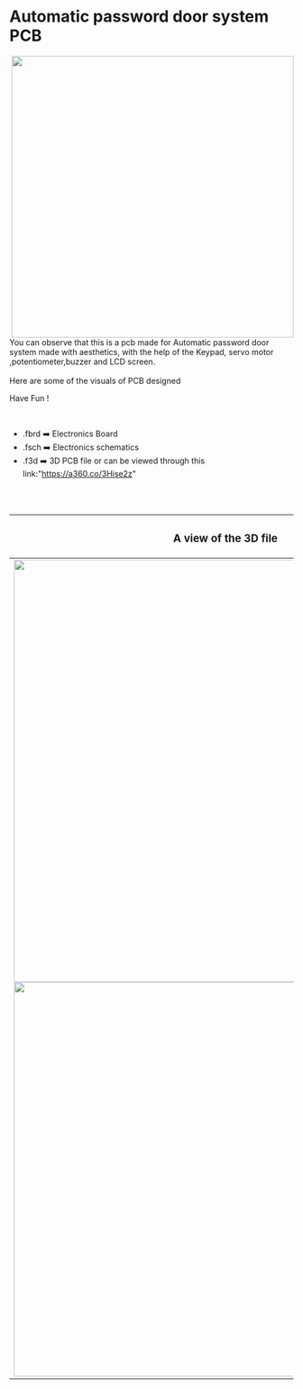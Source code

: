 


<h1>Automatic password door system PCB</h1>

<div>
   <img width=500 align=right src="https://github.com/yatharthagr7/Dive-into-Electronics/blob/main/PCB%20Designs/08-Automatic%20password%20door%20system/automatic%20door%20lock%20system%20v5.png"/>
   <p>You can observe that this is a pcb made for Automatic password door system made with aesthetics, with the help of the Keypad, servo motor ,potentiometer,buzzer and LCD screen.<br><br>Here are some of the visuals of PCB designed<br>
        
   Have Fun !
  </p>
<br>

   - .fbrd ➡️ Electronics Board
   - .fsch ➡️ Electronics schematics
   - .f3d  ➡️ 3D PCB file or can be viewed through this link:"https://a360.co/3Hise2z"
   
<br> <br>  
<div align=center>
   
| <h3>A view of the 3D file</h2> | <h3>Schematic Diagram for PCB</h3> |      
| --- | --- |
| <img width=750 align=center src="https://github.com/yatharthagr7/Dive-into-Electronics/blob/main/PCB%20Designs/08-Automatic%20password%20door%20system/img2.png"/><br><img width=700 align=center src="https://github.com/yatharthagr7/Dive-into-Electronics/blob/main/PCB%20Designs/08-Automatic%20password%20door%20system/img1.png"/> |    <img width="700" src="https://github.com/yatharthagr7/Dive-into-Electronics/blob/main/PCB%20Designs/08-Automatic%20password%20door%20system/sch.png"> | 
 
</div>

 
